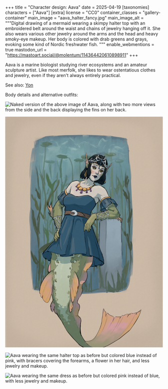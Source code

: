 +++
title = "Character design: Aava"
date = 2025-04-19
[taxonomies]
characters = ["Aava"]
[extra]
license = "CC0"
container_classes = "gallery-container"
main_image = "aava_halter_fancy.jpg"
main_image_alt = """Digital drawing of a mermaid wearing a skimpy halter top
with an embroidered belt around the waist and chains of jewelry hanging off it.
She also wears various other jewelry around the arms and the head and heavy smoky-eye makeup.
Her body is colored with drab greens and grays, evoking some kind of Nordic freshwater fish.
"""
enable_webmentions = true
mastodon_url = "https://mastoart.social/@molentum/114364420610898911"
+++

Aava is a marine biologist studying river ecosystems
and an amateur sculpture artist.
Like most merfolk, she likes to wear ostentatious clothes and jewelry,
even if they aren't always entirely practical.

<!-- more -->

See also: [Yon](/notes/yon/)

Body details and alternative outfits:


![Naked version of the above image of Aava,
along with two more views from the side and the back
displaying the fins on her back.](aava_nude.jpg)

![Aava wearing a strapless dress with the same jewelry and makeup as before.](aava_dress.jpg)

![Aava wearing the same halter top as before but colored blue instead of pink,
with bracers covering the forearms, a flower in her hair,
and less jewelry and makeup.](aava_halter_casual.jpg)

![Aava wearing the same dress as before but colored pink instead of blue,
with less jewelry and makeup.](aava_dress_casual.jpg)
